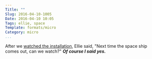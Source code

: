 ```yaml
---
Title: ""
Slug: 2016-04-10-1005
Date: 2016-04-10 10:05
Tags: ellie, space
Template: formats/micro
Category: micro
...
```


After we [watched the installation][prev], Ellie said, "Next time the space ship comes out, can we watch?" ***Of course I said yes.***

[prev]: /2016/2016-04-10-0956.html
